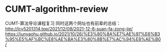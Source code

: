 # CUMT-algorithm-review
CUMT-算法导论课程复习
同时这两个网址也有前辈的总结：
http://lcy5201314.top/2021/12/08/2021-12-8-suan-fa-zong-jie/
https://junyaohu.github.io/2021/10/26/%E3%80%8A%E7%AE%97%E6%B3%95%E5%AF%BC%E8%AE%BA%E3%80%8B%E7%AC%94%E8%AE%B0/
